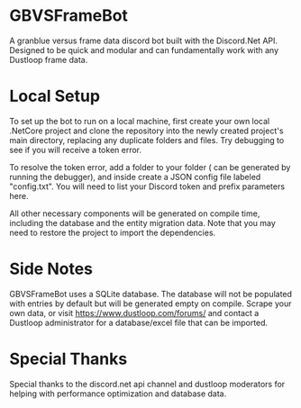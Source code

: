 # GBVSFrameBot
A granblue versus frame data discord bot built with the Discord.Net API. Designed to be quick and modular and can fundamentally work with any Dustloop frame data. 

# Local Setup
To set up the bot to run on a local machine, first create your own local .NetCore project and clone the repository into the newly created project's main directory, replacing any duplicate folders and files. Try debugging to see if you will receive a token error.

To resolve the token error, add a <common> folder to your <netcoreapp> folder (<netcoreapp> can be generated by running the debugger), and inside create a JSON config file labeled "config.txt". You will need to list your Discord token and prefix parameters here.

All other necessary components will be generated on compile time, including the database and the entity migration data. Note that you may need to restore the project to import the dependencies.

# Side Notes
GBVSFrameBot uses a SQLite database. The database will not be populated with entries by default but will be generated empty on compile. Scrape your own data, or visit https://www.dustloop.com/forums/ and contact a Dustloop administrator for a database/excel file that can be imported.

# Special Thanks
Special thanks to the discord.net api channel and dustloop moderators for helping with performance optimization and database data.
